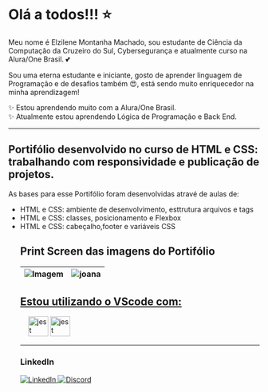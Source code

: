 
  <h1 class="center">Olá a todos!!! ⭐</h1>

  <p class="left">Meu nome é Elzilene Montanha Machado, sou estudante de Ciência da Computação da Cruzeiro do Sul, Cybersegurança e atualmente curso na Alura/One Brasil. 💕</p>

  <p class="left">Sou uma eterna estudante e iniciante, gosto de aprender linguagem de Programação e de desafios também 😍, está sendo muito enriquecedor na minha aprendizagem!</p>

  <p class="left">✨ Estou aprendendo muito com a Alura/One Brasil.<br>✨ Atualmente estou aprendendo Lógica de Programação e Back End.</p>

  <hr>

  <h2 class="center">Portifólio desenvolvido no curso de HTML e CSS: trabalhando com responsividade e publicação de projetos.</h2>

  <p>As bases para esse Portifólio foram desenvolvidas atravé de aulas de:  </p>
  <ul>
    <li>HTML e CSS: ambiente de desenvolvimento, esttrutura arquivos e tags</li>
    <li>HTML e CSS: classes, posicionamento e Flexbox</li>
    <li>HTML e CSS: cabeçalho,footer e variáveis CSS</li>
    
      
   
  <h2 class="center">Print Screen das imagens do Portifólio</h2>

  <div class="center">
  
  |![Imagem](https://github.com/user-attachments/assets/078f0446-037c-4491-9d3c-a186746b9b3e)| ![joana](https://github.com/user-attachments/assets/523b5318-a8f4-4fd6-ad06-3678f129f3a9)|
  |-------------------------------------------------------------------------------------------|------------------------------------------------------------------------------------------|

 
   


  <h2 class="left"><ins>Estou utilizando o VScode com:</ins></h2>

  <div class="left">
 
  <img width="12" />
  <img src="https://cdn.jsdelivr.net/gh/devicons/devicon@latest/icons/css3/css3-original.svg" height="40" alt="jest logo" />
  <img src="https://cdn.jsdelivr.net/gh/devicons/devicon@latest/icons/html5/html5-original-wordmark.svg" height="40" alt="jest logo" />
          
          
</div>

  <hr>

  <h3 class="left">LinkedIn</h3>
  <div class="left">
    <a href="https://www.linkedin.com/in/elzilene-machado-266953311" class="badge" target="_blank">
      <img src="https://img.shields.io/badge/-LinkedIn-%230077B5?style=for-the-badge&logo=linkedin&logoColor=white" alt="LinkedIn">
    </a>
    <a href="https://discord.gg/RZbHyqfp" class="badge" target="_blank">
      <img src="https://img.shields.io/badge/Discord-7289DA?style=for-the-badge&logo=discord&logoColor=white" alt="Discord">
    </a>
  </div>
</body>
</html>

